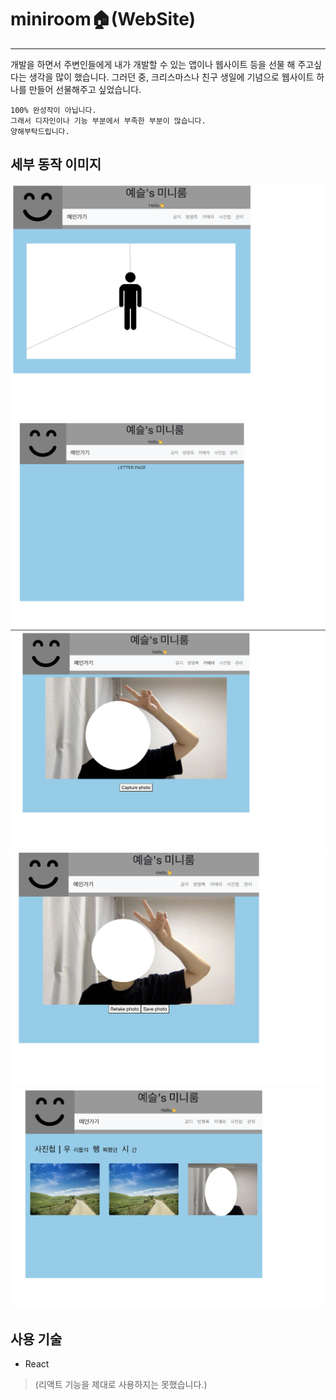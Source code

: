 # miniroom🏠(WebSite)
----
개발을 하면서 주변인들에게 내가 개발할 수 있는 앱이나 웹사이트 등을 선물 해 주고싶다는 생각을 많이 했습니다. 그러던 중, 크리스마스나 친구 생일에 기념으로 웹사이트 하나를 만들어 선물해주고 싶었습니다.

```
100% 완성작이 아닙니다.
그래서 디자인이나 기능 부분에서 부족한 부분이 많습니다.
양해부탁드립니다.
```
## 세부 동작 이미지
![main](./src/readmeImg/main.png)
![main](./src/readmeImg/letter.png)
![main](./src/readmeImg/camera-1.png)
![main](./src/readmeImg/camera-2.png)
![main](./src/readmeImg/photo.png)

## 사용 기술
- React
> (리액트 기능을 제대로 사용하지는 못했습니다.)

